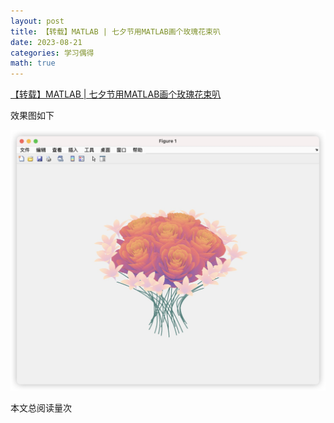 ```yaml
---
layout: post
title: 【转载】MATLAB | 七夕节用MATLAB画个玫瑰花束叭
date: 2023-08-21
categories: 学习偶得
math: true
---
```

[【转载】MATLAB \| 七夕节用MATLAB画个玫瑰花束叭](https://zhuanlan.zhihu.com/p/651211310)

效果图如下

![roseBouquet](/../assets/roseBouquet.jpg)

<script async src="//busuanzi.ibruce.info/busuanzi/2.3/busuanzi.pure.mini.js">
</script>
<span id="busuanzi_container_page_pv">
  本文总阅读量<span id="busuanzi_value_page_pv"></span>次
</span>